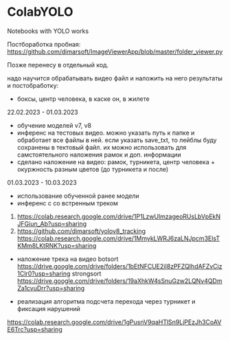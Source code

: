 # ColabYOLO
Notebooks with YOLO works

Постбоработка пробная:
https://github.com/dimarsoft/ImageViewerApp/blob/master/folder_viewer.py

Позже перенесу в отдельный код.

надо научится обрабатывать видео файл и наложить на него результаты и постобработку:
- боксы, центр человека, в каске он, в жилете

22.02.2023 - 01.03.2023
- обучение моделей v7, v8
- инференс на тестовых видео.
  можно указать путь к папке и обработает все файлы в ней.
  если указать save_txt, то лейблы буду сохранены в тектовый файл.
  их можно использовать для самстоятельного наложения рамок и доп. информации
- сделано наложение на видео: рамок, турникета, центр человека + окуржность разным цветов (до турникета и после)
  
01.03.2023 - 10.03.2023

- использование обученной ранее модели
- инференс с со встренным треком
1. https://colab.research.google.com/drive/1P1LzwUlmzageoRUsLbVpEkNJFGiun_Ab?usp=sharing
2. https://github.com/dimarsoft/yolov8_tracking
https://colab.research.google.com/drive/1MmykLWRJ6zaLNJpcm3ElsTKMm8LKtRNK?usp=sharing

- наложение трека на видео
botsort
https://drive.google.com/drive/folders/1bEtNFCUE2iI8zPFZQIhdAFZvCiz1Clr0?usp=sharing
strongsort
https://drive.google.com/drive/folders/19aXhkW4sSnuGzw2LQNv4QDmZa1cvuDrr?usp=sharing

- реализация алгоритма подсчета перехода через турникет и фиксация нарушений

https://colab.research.google.com/drive/1gPusnV9qaHTlSn9LjPEzJh3CoAVE6Trc?usp=sharing

